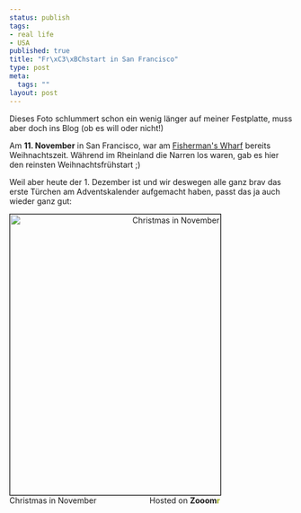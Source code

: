 ```yaml
--- 
status: publish
tags: 
- real life
- USA
published: true
title: "Fr\xC3\xBChstart in San Francisco"
type: post
meta: 
  tags: ""
layout: post
---
```

Dieses Foto schlummert schon ein wenig länger auf meiner Festplatte, muss aber doch ins Blog (ob es will oder nicht!)

Am <strong>11. November</strong> in San Francisco, war am <a href="http://en.wikipedia.org/wiki/Fisherman's_Wharf">Fisherman's Wharf</a> bereits Weihnachtszeit. Während im Rheinland die Narren los waren, gab es hier den reinsten Weihnachtsfrühstart ;)

Weil aber heute der 1. Dezember ist und wir deswegen alle ganz brav das erste Türchen am Adventskalender aufgemacht haben, passt das ja auch wieder ganz gut:

<div style="width:375px;text-align:right;"><a href="http://beta.zooomr.com/photos/7347@Z01/474415/" title="Zooomr Photo Sharing :: Photo Sharing"><img src="http://static.zooomr.com/images/474415_05d53751bf.jpg" width="375" height="500" alt="Christmas in November" border="0" style="border:1px solid #000;" /></a><span style="float:left;">Christmas in November</span> Hosted on <strong>Zooom<span style="color:#9EAE15;">r</span></strong></div>
